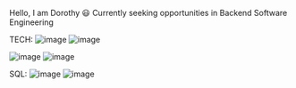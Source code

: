 Hello, I am Dorothy 😃
Currently seeking opportunities in Backend Software Engineering

TECH:
![image](https://github.com/user-attachments/assets/7c68fa97-6d2d-4479-8839-37582122b652|height=10) ![image](https://github.com/user-attachments/assets/f7babb33-b9e9-4fcf-aa8b-b52b3adfb6f1|height=10)

![image](https://github.com/user-attachments/assets/9b59b126-bbea-4db2-8447-cc9ec1f15c74|height=10) ![image](https://github.com/user-attachments/assets/9eab715e-8616-4729-aa5a-1d718f8ea08a|height=10)

SQL:
![image](https://github.com/user-attachments/assets/bc3af124-0e5f-426a-b322-7a93b654dbbc|height=10) ![image](https://github.com/user-attachments/assets/9d74d4fc-dc8a-4451-a0ce-6787f0314269|height=10)




